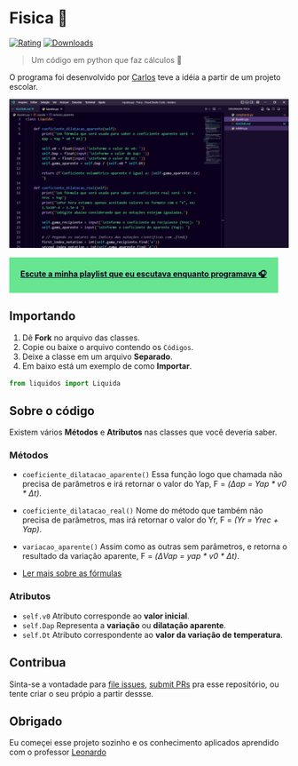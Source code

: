 # Fisica 🌠

[![Rating](https://vsmarketplacebadge.apphb.com/rating-star/dbanksdesign.nu-disco.svg?style=for-the-badge&colorA=4B1E97&colorB=280E54)](https://github.com/SmokeDevL/Fisica)
[![Downloads](https://vsmarketplacebadge.apphb.com/downloads-short/dbanksdesign.nu-disco.svg?style=for-the-badge&colorA=0CABA6&colorB=00837F)](https://github.com/SmokeDevL/Fisica)

> Um código em python que faz cálculos 🧮

O programa foi desenvolvido por [Carlos](https://github.com/SmokeDevL) teve a idéia a partir de um projeto escolar.

![Foto em png do ambiente de programação](images/ambiente.png)

<a href="https://open.spotify.com/playlist/4f7Dblb3Wxhg7bOl5HAPua?si=45f83ff4ee724fb8" style="display:inline-block; background:#67E591; color:#0C001F; padding:20px; font-weight:bold;">
Escute a minha playlist que eu escutava enquanto programava 🎧
</a>

## Importando

1. Dê **Fork** no arquivo das classes.
1. Copie ou baixe o arquivo contendo os `Códigos`.
1. Deixe a classe em um arquivo **Separado**.
1. Em baixo está um exemplo de como **Importar**.
```python
from liquidos import Liquida
```

## Sobre o código

Existem vários **Métodos** e **Atributos** nas classes que você deveria saber.

### Métodos

* `coeficiente_dilatacao_aparente()` Essa função logo que chamada não precisa de parâmetros e irá retornar o valor do Yap, F = *(Δap = Yap * v0 * Δt)*.
* `coeficiente_dilatacao_real()` Nome do método que também não precisa de parâmetros, mas irá retornar o valor do Yr, F = *(Yr = Yrec + Yap)*.
* `variacao_aparente()` Assim como as outras sem parâmetros, e retorna o resultado da variação aparente, F = *(ΔVap = yap * v0 * Δt)*.

* [Ler mais sobre as fórmulas](https://www.infoescola.com/termodinamica/dilatacao-dos-liquidos/)

### Atributos

* `self.v0` Atributo corresponde ao **valor inicial**.
* `self.Dap` Representa a **variação** ou **dilatação aparente**.
* `self.Dt` Atributo correspondente ao **valor da variação de temperatura**.

## Contribua

Sinta-se a vontadade para [file issues](https://github.com/SmokeDevL/Fisica/issues), [submit PRs](https://github.com/SmokeDevL/Fisica/pulls) pra esse repositório, ou tente criar o seu própio a partir dessse.

## Obrigado

Eu começei esse projeto sozinho e os conhecimento aplicados aprendido com o professor [Leonardo](https://classroom.google.com/u/1/c/NTA2ODYyNDMxNjA5)
